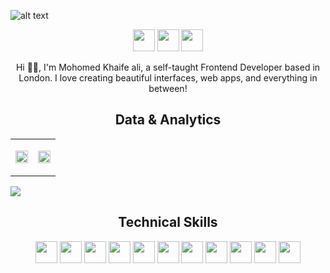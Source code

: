 ![alt text](https://github.com/MuhammadAli-ai/MuhammadAli-ai/blob/main/profile.png?raw=true "Logo Title Text")

<p align="center">
<a href="https://twitter.com/Khaife_Codes"><img src="https://img.shields.io/badge/@Khaife__Codes-4b33bb?&style=for-the-badge&logo=twitter&logoColor=white" height=35></a>
<a href="mailto:mokhaife.ali@gmail.com"><img src="https://img.shields.io/badge/mokhaife.ali@gmail.com-004AAD?style=for-the-badge&logo=gmail&logoColor=white" height=35></a>
    <a href="https://www.linkedin.com/in/mohomed-ali-5b319614/"><img src="https://img.shields.io/badge/Mohomed_Ali-4b33bb?style=for-the-badge&logo=linkedin&logoColor=white" height=35></a>


<p align="center">
    Hi 👋🏾, I'm Mohomed Khaife ali, a self-taught Frontend Developer based in London. I love creating beautiful interfaces, web apps, and everything in between!
</p>


<!--Analytics & Data-->
<h2 align="center">Data & Analytics</h2>
<div align="center">
<table>
<tr>
<td width="50%">

<img width="100%" src="https://github-readme-streak-stats.herokuapp.com?user=mo-khaife-bot
&theme=highcontrast&hide_border=true&date_format=M%20j%5B%2C%20Y%5D&stroke=FFFFFF&ring=4B33BB&fire=004AAD&currStreakNum=004AAD&background=FFFFFF00&sideNums=004AAD&currStreakLabel=4B33BB&sideLabels=4B33BB&dates=FFFFFF">
</td>
    
<td width="50%">
<img width="100%" src="https://github-readme-stats.vercel.app/api?username=mo-khaife-bot
&show_icons=true&bg_color=FFFFFF00&hide_border=true&text_color=4B33BB&title_color=004AAD&include_all_commits=true&count_private=true">
</td>
    
</table>
</div>
<img src="https://activity-graph.herokuapp.com/graph?username=mo-khaife-bot
&bg_color=FFFFFF00&color=4B33BB&line=4B33BB&point=004AAD&hide_border=true&title_color=4B33BB">
    

<h2 align="center">Technical Skills</h2>

<p align="center">
<img src="https://img.shields.io/badge/HTML5-4b33bb?style=for-the-badge&logo=html5&logoColor=white" height=35>
<img src="https://img.shields.io/badge/CSS3-004AAD?style=for-the-badge&logo=css3&logoColor=white" height=35>
<img src="https://img.shields.io/badge/JavaScript-4b33bb?style=for-the-badge&logo=javascript&logoColor=white" height=35>
<img src="https://img.shields.io/badge/Node.js-004AAD?style=for-the-badge&logo=nodedotjs&logoColor=white" height=35>
<img src="https://img.shields.io/badge/React-4b33bb?style=for-the-badge&logo=react&logoColor=white" height=35>
<img src="https://img.shields.io/badge/Express.js-004AAD?style=for-the-badge&logo=express&logoColor=white" height=35>
<img src="https://img.shields.io/badge/MongoDB-4b33bb?style=for-the-badge&logo=mongodb&logoColor=white" height=35>
<img src="https://img.shields.io/badge/Figma-004AAD?style=for-the-badge&logo=figma&logoColor=white" height=35>
<!-- <img src="https://img.shields.io/badge/firebase-4b33bb?style=for-the-badge&logo=firebase&logoColor=white" height=35> -->
<!-- <img src="https://img.shields.io/badge/jQuery-004AAD?style=for-the-badge&logo=jquery&logoColor=white" height=35> -->
<img src="https://img.shields.io/badge/Visual_Studio-4b33bb?style=for-the-badge&logo=visual%20studio&logoColor=white" height=35>
<img src="https://img.shields.io/badge/GIT-004AAD?style=for-the-badge&logo=git&logoColor=white" height=35>
<img src="https://img.shields.io/badge/Next.js-4b33bb?style=for-the-badge&logo=nextdotjs&logoColor=white" height=35>
</p>

<!-- [![React Badge](https://img.shields.io/badge/-React-61DBFB?style=for-the-badge&labelColor=black&logo=react&logoColor=61DBFB)](#)  [![Javascript Badge](https://img.shields.io/badge/-Javascript-F0DB4F?style=for-the-badge&labelColor=black&logo=javascript&logoColor=F0DB4F)](#) [![Typescript Badge](https://img.shields.io/badge/-Typescript-007acc?style=for-the-badge&labelColor=black&logo=typescript&logoColor=007acc)](#) [![Nodejs Badge](https://img.shields.io/badge/-Nodejs-3C873A?style=for-the-badge&labelColor=black&logo=node.js&logoColor=3C873A)](#) [![GraphQL Badge](https://img.shields.io/badge/-GraphQl-e535ab?style=for-the-badge&labelColor=black&logo=node.js&logoColor=e535ab)](#) -->
<br/>

